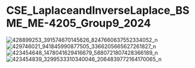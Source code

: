 # CSE_LaplaceandInverseLaplace_BSME_ME-4205_Group9_2024
![428899253_391574670145626_8247660637552334052_n](https://github.com/Maven09/CSE_LaplaceandInverseLaplace_BSME_ME-4205_Group9_2024/assets/159036308/e7a1c0c3-07c5-443f-8994-7269d537659a)
![429746021_941845990877505_3366205665627261827_n](https://github.com/Maven09/CSE_LaplaceandInverseLaplace_BSME_ME-4205_Group9_2024/assets/159036308/ad1b281e-2ce1-42a4-8958-2b0149a9dfd5)
![423454648_1478041629416679_5880721807428366189_n](https://github.com/Maven09/CSE_LaplaceandInverseLaplace_BSME_ME-4205_Group9_2024/assets/159036308/54c426c8-3749-4276-bfe2-1f09149c19c7)
![423454839_3299533310340046_2064839772164170065_n](https://github.com/Maven09/CSE_LaplaceandInverseLaplace_BSME_ME-4205_Group9_2024/assets/159036308/ec123d4e-fdfa-4d5e-92e9-814deeeb8815)
